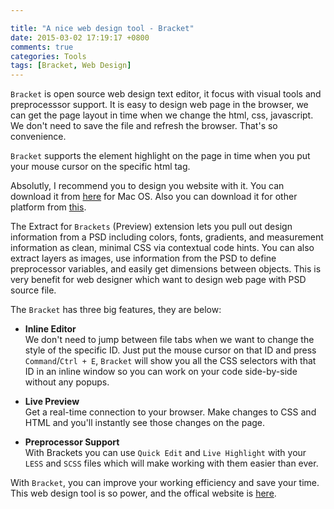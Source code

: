 ```yaml
---

title: "A nice web design tool - Bracket"
date: 2015-03-02 17:19:17 +0800
comments: true
categories: Tools
tags: [Bracket, Web Design]
---
```


`Bracket` is open source web design text editor, it focus with visual tools and preprocesssor support. It is easy to design web page in the browser, we can get the page layout in time when we change the html, css, javascript. We don't need to save the file and refresh the browser. That's so convenience.   

<!-- more -->

`Bracket` supports the element highlight on the page in time when you put your mouse cursor on the specific html tag.

Absolutly, I recommend you to design you website with it. You can download it from [here](https://github.com/adobe/brackets/releases/download/release-1.1%2Beb4/Brackets.1.1.Extract.dmg) for Mac OS. Also you can download it for other platform from [this](https://github.com/adobe/brackets/releases).    

The Extract for `Brackets` (Preview) extension lets you pull out design information from a PSD including colors, fonts, gradients, and measurement information as clean, minimal CSS via contextual code hints. You can also extract layers as images, use information from the PSD to define preprocessor variables, and easily get dimensions between objects. This is very benefit for web designer which want to design web page with PSD source file.   

The `Bracket` has three big features, they are below:

* **Inline Editor**   
  We don't need to jump between file tabs when we want to change the style of the specific ID. 
  Just put the mouse cursor on that ID and press `Command`/`Ctrl + E`, `Bracket` will show you all the CSS selectors with that ID in an inline window so you can work on your code side-by-side without any popups.

* **Live Preview**   
  Get a real-time connection to your browser. Make changes to CSS and HTML and you'll instantly see those changes on the page.
  
* **Preprocessor Support**   
	With Brackets you can use `Quick Edit` and `Live Highlight` with your `LESS` and `SCSS` files which will make working with them easier than ever.   
	
With `Bracket`, you can improve your working efficiency and save your time. This web design tool is so power, and the offical website is [here](http://brackets.io/).